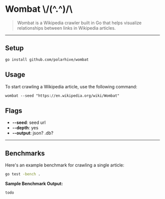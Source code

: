 # Wombat \\/(^.^)\/\

> Wombat is a Wikipedia crawler built in Go that helps visualize relationships between links in Wikipedia articles.

---

## Setup

```
go install github.com/polarhive/wombat
```


## Usage


To start crawling a Wikipedia article, use the following command:

```
wombat --seed "https://en.wikipedia.org/wiki/Wombat"
```


## Flags

- **--seed**: seed url
- **--depth**: yes
- **--output**: json? .db?

---

## Benchmarks

Here's an example benchmark for crawling a single article:

```bash
go test -bench .
```

**Sample Benchmark Output:**
```text
todo
```
